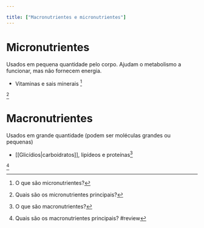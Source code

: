 ```yaml
---

title: ["Macronutrientes e micronutrientes"]
---
```

# Micronutrientes
Usados em pequena quantidade pelo corpo. Ajudam o metabolismo a funcionar, mas não fornecem energia.
+ Vitaminas e sais minerais [^474105] 

[^474105]: O que são micronutrientes?

[^860586]

[^860586]: Quais são os micronutrientes principais?

# Macronutrientes
Usados em grande quantidade (podem ser moléculas grandes ou pequenas)
+ [[Glicídios|carboidratos]], lipídeos e proteínas[^910492]

[^910492]: O que são macronutrientes?

[^682818]

[^682818]: Quais são os macronutrientes principais?
#review 
